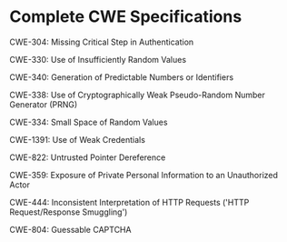 

# Complete CWE Specifications

CWE-304: Missing Critical Step in Authentication

CWE-330: Use of Insufficiently Random Values

CWE-340: Generation of Predictable Numbers or Identifiers

CWE-338: Use of Cryptographically Weak Pseudo-Random Number Generator (PRNG)

CWE-334: Small Space of Random Values

CWE-1391: Use of Weak Credentials

CWE-822: Untrusted Pointer Dereference

CWE-359: Exposure of Private Personal Information to an Unauthorized Actor

CWE-444: Inconsistent Interpretation of HTTP Requests ('HTTP Request/Response Smuggling')

CWE-804: Guessable CAPTCHA